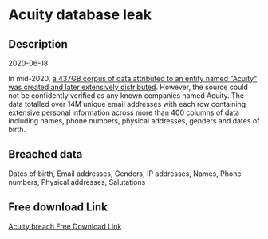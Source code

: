 # Acuity database leak

## Description

2020-06-18

In mid-2020, <a href="https://www.troyhunt.com/acuity-who-attempts-and-failures-to-attribute-437gb-of-breached-data" target="_blank" rel="noopener">a 437GB corpus of data attributed to an entity named &quot;Acuity&quot; was created and later extensively distributed</a>. However, the source could not be confidently verified as any known companies named Acuity. The data totalled over 14M unique email addresses with each row containing extensive personal information across more than 400 columns of data including names, phone numbers, physical addresses, genders and dates of birth.

## Breached data

Dates of birth, Email addresses, Genders, IP addresses, Names, Phone numbers, Physical addresses, Salutations

## Free download Link

[Acuity breach Free Download Link](https://link-to.net/1229997/528.7418273188125/dynamic/?r=aHR0cHM6Ly93d3cubWVkaWFmaXJlLmNvbS92aWV3L29DUWdNMzJWOFEwUE85Zi8vZmlsZQ==)
